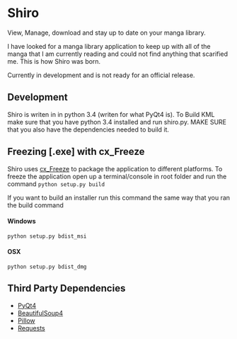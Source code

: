 # Shiro
View, Manage, download and stay up to date on your manga library.

I have looked for a manga library application to keep up with all of the manga that I am currently reading and could not find anything
that scarified me. This is how Shiro was born.

Currently in development and is not ready for an official release.

## Development
Shiro is writen in in python 3.4 (writen for what PyQt4 is). To Build KML make sure that you have python 3.4 installed and run shiro.py.
MAKE SURE that you also have the dependencies needed to build it.

## Freezing [.exe] with cx_Freeze
Shiro uses [cx_Freeze](http://cx-freeze.sourceforge.net) to package the application to different platforms. To freeze the application open
up a terminal/console in root folder and run the command
`python setup.py build`

If you want to build an installer run this command the same way that you ran the build command

#### Windows
`python setup.py bdist_msi`

#### OSX
`python setup.py bdist_dmg`

## Third Party Dependencies
- [PyQt4](https://pypi.python.org/pypi/PyQt4)
- [BeautifulSoup4](https://pypi.python.org/pypi/beautifulsoup4)
- [Pillow](https://pypi.python.org/pypi/Pillow)
- [Requests](https://pypi.python.org/pypi/requests)
